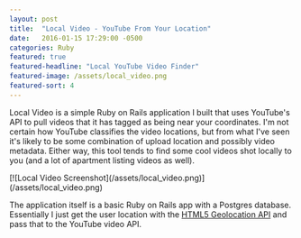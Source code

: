```yaml
---
layout: post
title:  "Local Video - YouTube From Your Location"
date:   2016-01-15 17:29:00 -0500
categories: Ruby
featured: true
featured-headline: "Local YouTube Video Finder"
featured-image: /assets/local_video.png
featured-sort: 4
---
```


Local Video is a simple Ruby on Rails application I built that uses YouTube's API to pull videos that it has tagged as being near your coordinates. I'm not certain how YouTube classifies the video locations, but from what I've seen it's likely to be some combination of upload location and possibly video metadata. Either way, this tool tends to find some cool videos shot locally to you (and a lot of apartment listing videos as well). 

<div class='image-container'>
[![Local Video Screenshot](/assets/local_video.png)](/assets/local_video.png)
</div>

The application itself is a basic Ruby on Rails app with a Postgres database. Essentially I just get the user location with the [HTML5 Geolocation API](http://www.w3schools.com/html/html5_geolocation.asp) and pass that to the YouTube video API.
